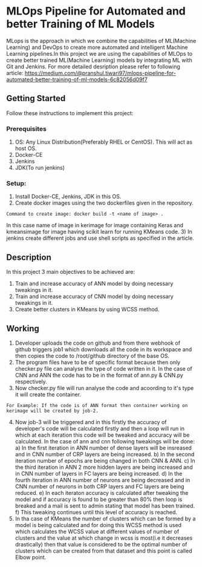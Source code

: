 # MLOps Pipeline for Automated and better Training of ML Models 
MLops is the approach in which we combine the capabilities of ML(Machine Learning) and DevOps to create more automated and intelligent Machine Learning pipelines.In this project we are using the capabilities of MLOps to create better trained ML(Machine Learning) models by integrating ML with Git and Jenkins.
For more detailed desription please refer to following article: https://medium.com/@pranshul.tiwari97/mlops-pipeline-for-automated-better-training-of-ml-models-6c82056d09f7

## Getting Started
Follow these instructions to implement this project:
### Prerequisites
1) OS: Any Linux Distribution(Preferably RHEL or CentOS). This will act as host OS.
2) Docker-CE
3) Jenkins 
4) JDK(To run jenkins)
### Setup:
1) Install Docker-CE, Jenkins, JDK in this OS.
2) Create docker images using the two dockerfiles given in the repository.
  ```
  Command to create image: docker build -t <name of image> .
  ```
   In this case name of image in kerimage for image containing Keras and kmeansimage for image having scikit learn for running KMeans code.
3) In jenkins create different jobs and use shell scripts as specified in the article.
## Description
In this project 3 main objectives to be achieved are:
1) Train and increase accuracy of ANN model by doing necessary tweakings in it.
2) Train and increase accuracy of CNN model by doing necessary tweakings in it.
3) Create better clusters in KMeans by using WCSS method.
## Working
1) Developer uploads the code on github and from there webhook of github triggers job1 which downloads all the code in its workspace and then copies the code to /root/github directory of the base OS.
2) The program files have to be of specific format because then only checker.py file can analyse the type of code written in it. In the case of CNN and ANN the code has to be in the format of ann.py & CNN.py respectively.
3) Now checker.py file will run analyse the code and acoording to it's type it will create the container.
 ```
 For Example: If the code is of ANN format then container working on kerimage will be created by job-2.
 ```
4) Now job-3 will be triggered and in this firstly the accuracy of developer's code will be calculated firstly and then a loop will run in which at each iteration this code will be tweaked and accuracy will be calculated. In the case of ann and cnn following tweakings will be done:
 a) In the first iteration in ANN number of dense layers will be insreased and in CNN number of CRP layers are being increased.
 b) In the second iteration number of epochs are being changed in both CNN & ANN.
 c) In the third iteration in ANN 2 more hidden layers are being increased and in CNN number of layers in FC layers are being increased.
 d) In the fourth iteration in ANN number of neurons are being decreased and in CNN number of neurons in both CRP layers and FC layers are being reduced.
 e) In each iteraton accuracy is calculated after tweaking the model and if accuracy is found to be greater than 80% then loop is breaked and a mail is sent to admin stating that model has been trained.
 f) This tweaking continues until this level of accuracy is reached.
5) In tha case of KMeans the number of clusters which can be formed by a model is being calculated and for doing this WCSS method is used which calculates the WCSS value at different values of number of clusters and the value at which change in wcss is most(i.e it decreases drastically) then that value is considered to be the optimal number of clusters which can be created from that dataset and this point is called Elbow point.

